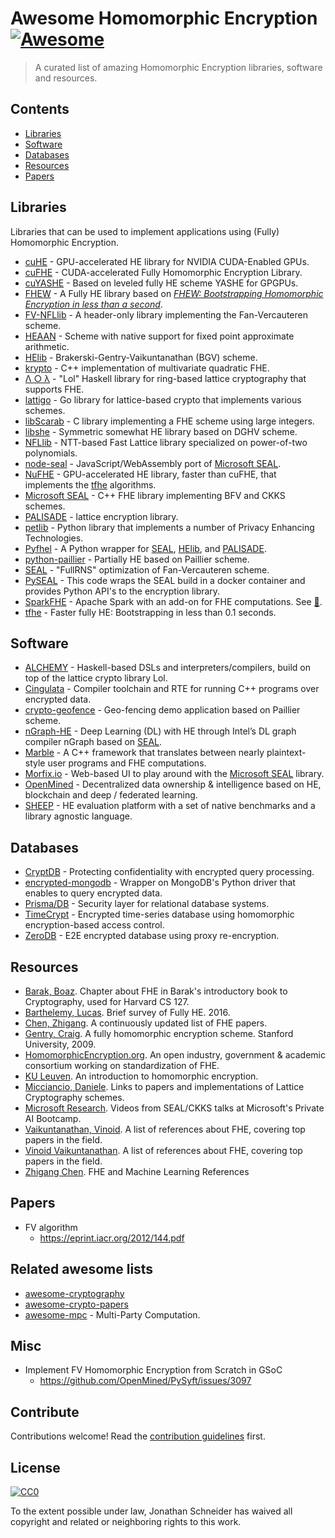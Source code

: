# Awesome Homomorphic Encryption [![Awesome](https://awesome.re/badge.svg)](https://awesome.re)


> A curated list of amazing Homomorphic Encryption libraries, software and resources.


## Contents

- [Libraries](#libraries)
- [Software](#software)
- [Databases](#databases)
- [Resources](#resources)
- [Papers](#Papers)

## Libraries

Libraries that can be used to implement applications using (Fully) Homomorphic Encryption.

- [cuHE](https://github.com/vernamlab/cuHE) - GPU-accelerated HE library for NVIDIA CUDA-Enabled GPUs.
- [cuFHE](https://github.com/vernamlab/cuFHE) - CUDA-accelerated Fully Homomorphic Encryption Library.
- [cuYASHE](https://github.com/cuyashe-library/cuyashe) - Based on leveled fully HE scheme YASHE for GPGPUs.
- [FHEW](https://github.com/lducas/FHEW) - A Fully HE library based on [_FHEW: Bootstrapping Homomorphic Encryption in less than a second_](https://eprint.iacr.org/2014/816).
- [FV-NFLlib](https://github.com/CryptoExperts/FV-NFLlib) - A header-only library implementing the Fan-Vercauteren scheme.
- [HEAAN](https://github.com/snucrypto/HEAAN) -  Scheme with native support for fixed point approximate arithmetic.
- <a name="HElib">[HElib](https://github.com/HomEnc/HElib) - Brakerski-Gentry-Vaikuntanathan (BGV) scheme.
- [krypto](https://github.com/kryptnostic/krypto) - C++ implementation of multivariate quadratic FHE.
- [Λ ○ λ](https://github.com/cpeikert/Lol) - "Lol" Haskell library for ring-based lattice cryptography that supports FHE.
- [lattigo](https://github.com/ldsec/lattigo) - Go library for lattice-based crypto that implements various schemes.
- [libScarab](https://github.com/hcrypt-project/libScarab) - C library implementing a FHE scheme using large integers.
- [libshe](https://github.com/bogdan-kulynych/libshe) - Symmetric somewhat HE library based on DGHV scheme.
- [NFLlib](https://github.com/quarkslab/NFLlib) - NTT-based Fast Lattice library specialized on power-of-two polynomials.
- [node-seal](https://github.com/morfix-io/node-seal) - JavaScript/WebAssembly port of [Microsoft SEAL](#SEAL).
- [NuFHE](https://github.com/nucypher/nufhe) - GPU-accelerated HE library, faster than cuFHE, that implements the [tfhe](#tfhe) algorithms.
- <a name="SEAL">[Microsoft SEAL](https://github.com/microsoft/SEAL) - C++ FHE library implementing BFV and CKKS schemes.</a>
- <a name="PALISADE">[PALISADE](https://git.njit.edu/palisade/PALISADE) - lattice encryption library.
- [petlib](https://github.com/gdanezis/petlib) - Python library that implements a number of Privacy Enhancing Technologies.
- [Pyfhel](https://github.com/ibarrond/Pyfhel) - A Python wrapper for [SEAL](#SEAL), [HElib](#HElib), and [PALISADE](#PALISADE).
- [python-paillier](https://github.com/n1analytics/python-paillier) - Partially HE based on Paillier scheme.
- <a name="SEAL">[SEAL](http://sealcrypto.org) - "FullRNS" optimization of Fan-Vercauteren scheme.</a>
- [PySEAL](https://github.com/Lab41/PySEAL) - This code wraps the SEAL build in a docker container and provides Python API's to the encryption library.
- [SparkFHE](https://github.com/SpiRITlab/spark) - Apache Spark with an add-on for FHE computations. See [:page_facing_up:](https://homomorphicencryption.org/wp-content/uploads/2019/08/poster_5.pdf).
- <a name="tfhe">[tfhe](https://github.com/tfhe/tfhe) - Faster fully HE: Bootstrapping in less than 0.1 seconds.</a>


## Software

- [ALCHEMY](https://github.com/cpeikert/ALCHEMY) - Haskell-based DSLs and interpreters/compilers, build on top of the lattice crypto library Lol.
- [Cingulata](https://github.com/CEA-LIST/Cingulata) - Compiler toolchain and RTE for running C++ programs over encrypted data.
- [crypto-geofence](https://github.com/Georeactor/crypto-geofence) - Geo-fencing demo application based on Paillier scheme.
- [nGraph-HE](https://github.com/NervanaSystems/he-transformer) - Deep Learning (DL) with HE through Intel’s DL graph compiler nGraph based on [SEAL](#SEAL).
- [Marble](https://github.com/MarbleHE/Marble) - A C++ framework that translates between nearly plaintext-style user programs and FHE computations.
- [Morfix.io](https://morfix.io/sandbox) - Web-based UI to play around with the [Microsoft SEAL](#SEAL) library.
- [OpenMined](https://github.com/OpenMined) - Decentralized data ownership & intelligence based on HE, blockchain and deep / federated learning.
- [SHEEP](https://github.com/alan-turing-institute/SHEEP) - HE evaluation platform with a set of native benchmarks and a library agnostic language.

## Databases

- [CryptDB](https://github.com/CryptDB/cryptdb) - Protecting confidentiality with encrypted query processing.
- [encrypted-mongodb](https://github.com/pdroalves/encrypted-mongodb) - Wrapper on MongoDB's Python driver that enables to query encrypted data.
- [Prisma/DB](https://github.com/PrismaDB/PrismaDB) - Security layer for relational database systems.
- [TimeCrypt](https://github.com/TimeCrypt/timecrypt) - Encrypted time-series database using homomorphic encryption-based access control.
- [ZeroDB](https://github.com/zerodb/zerodb) - E2E encrypted database using proxy re-encryption.


## Resources

- [Barak, Boaz](https://intensecrypto.org/public/lec_15_FHE.html). Chapter about FHE in Barak's introductory book to Cryptography, used for Harvard CS 127.
- [Barthelemy, Lucas](https://blog.quarkslab.com/a-brief-survey-of-fully-homomorphic-encryption-computing-on-encrypted-data.html). Brief survey of Fully HE. 2016.
- [Chen, Zhigang](https://zhigang-chen.github.io/A%20List%20of%20FHE%20Papers.html). A continuously updated list of FHE papers.
- [Gentry, Craig](https://crypto.stanford.edu/craig/craig-thesis.pdf). A fully homomorphic encryption scheme. Stanford University, 2009.
- [HomomorphicEncryption.org](https://homomorphicencryption.org). An open industry, government & academic consortium working on standardization of FHE.
- [KU Leuven](https://www.esat.kuleuven.be/cosic/tag/cosic-guide-to-crypto/). An introduction to homomorphic encryption.
- [Micciancio, Daniele](http://cseweb.ucsd.edu/~daniele/LatticeLinks/FHE.html). Links to papers and implementations of Lattice Cryptography schemes.
- [Microsoft Research](https://www.youtube.com/playlist?list=PLD7HFcN7LXRef-eTSGt_XOUJLZNoDINUn). Videos from SEAL/CKKS talks at Microsoft's Private AI Bootcamp.
- [Vaikuntanathan, Vinoid](https://people.csail.mit.edu/vinodv/FHE/FHE-refs.html). A list of references about FHE, covering top papers in the field.
- [Vinoid Vaikuntanathan](https://people.csail.mit.edu/vinodv/FHE/FHE-refs.html). A list of references about FHE, covering top papers in the field.
- [Zhigang Chen](https://zhigang-chen.github.io/FHE%20and%20Machine%20Learning%20References.html). FHE and Machine Learning References

## Papers

-  FV algorithm
    - https://eprint.iacr.org/2012/144.pdf

## Related awesome lists

- [awesome-cryptography](https://github.com/sobolevn/awesome-cryptography)
- [awesome-crypto-papers](https://github.com/pFarb/awesome-crypto-papers)
- [awesome-mpc](https://github.com/rdragos/awesome-mpc) - Multi-Party Computation.


## Misc

- Implement FV Homomorphic Encryption from Scratch in GSoC
    - https://github.com/OpenMined/PySyft/issues/3097
    
## Contribute

Contributions welcome! Read the [contribution guidelines](contributing.md) first.


## License

[![CC0](http://mirrors.creativecommons.org/presskit/buttons/88x31/svg/cc-zero.svg)](http://creativecommons.org/publicdomain/zero/1.0)

To the extent possible under law, Jonathan Schneider has waived all copyright and
related or neighboring rights to this work.
